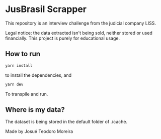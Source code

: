 # JusBrasil Scrapper

This repository is an interview challenge from the judicial company LISS.

Legal notice: the data extracted isn't being sold, neither stored or used financially. This project is purely for educational usage.

## How to run

```bash
yarn install
```
to install the dependencies, and

```bash
yarn dev
```

To transpile and run.

## Where is my data?

The dataset is being stored in the default folder of ./cache.

Made by Josué Teodoro Moreira

